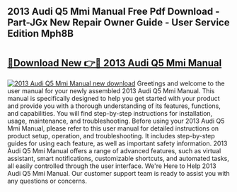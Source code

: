 ## 2013 Audi Q5 Mmi Manual Free Pdf Download - Part-JGx New Repair Owner Guide - User Service Edition Mph8B

# <h2><a href="http://bc8473.oget.top/?id=2013+Audi+Q5+Mmi+Manual">🔗Download New 👉🔴 2013 Audi Q5 Mmi Manual</a></h2>

[![2013 Audi Q5 Mmi Manual new download](https://i.imgur.com/5g1atiW.png)](http://bc8473.oget.top/?id=2013+Audi+Q5+Mmi+Manual)
Greetings and welcome to the user manual for your newly assembled 2013 Audi Q5 Mmi Manual. This manual is specifically designed to help you get started with your product and provide you with a thorough understanding of its features, functions, and capabilities. You will find step-by-step instructions for installation, usage, maintenance, and troubleshooting. Before using your 2013 Audi Q5 Mmi Manual, please refer to this user manual for detailed instructions on product setup, operation, and troubleshooting. It includes step-by-step guides for using each feature, as well as important safety information. 2013 Audi Q5 Mmi Manual offers a range of advanced features, such as virtual assistant, smart notifications, customizable shortcuts, and automated tasks, all easily controlled through the user interface. We're Here to Help 2013 Audi Q5 Mmi Manual. Our customer support team is ready to assist you with any questions or concerns.
